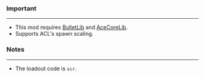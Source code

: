 ### Important
---
- This mod requires [BulletLib](https://gitlab.com/accensi/hd-addons/hdbulletlib) and [AceCoreLib](https://gitlab.com/accensi/hd-addons/acecorelib).
- Supports ACL's spawn scaling.

### Notes
---
- The loadout code is `scr`.